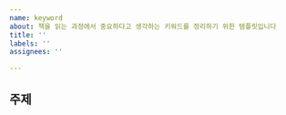 ```yaml
---
name: keyword
about: 책을 읽는 과정에서 중요하다고 생각하는 키워드를 정리하기 위한 템플릿입니다
title: ''
labels: ''
assignees: ''

---
```


## 주제

##
